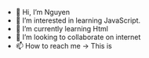 - 👋 Hi, I’m Nguyen
- 👀 I’m interested in learning JavaScript.
- 🌱 I’m currently learning Html
- 💞️ I’m looking to collaborate on internet
- 📫 How to reach me -> This is

<!---
nguyenhai395/nguyenhai395 is a ✨ special ✨ repository because its `README.md` (this file) appears on your GitHub profile.
You can click the Preview link to take a look at your changes.
--->
